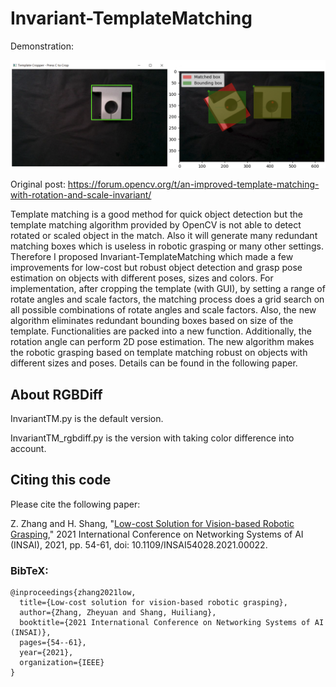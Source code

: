 # Invariant-TemplateMatching

Demonstration:

![demo](demonstration_crop_and_match.png)

Original post: https://forum.opencv.org/t/an-improved-template-matching-with-rotation-and-scale-invariant/

Template matching is a good method for quick object detection but the template matching algorithm provided by OpenCV is not able to detect rotated or scaled object in the match. Also it will generate many redundant matching boxes which is useless in robotic grasping or many other settings. Therefore I proposed Invariant-TemplateMatching which made a few improvements for low-cost but robust object detection and grasp pose estimation on objects with different poses, sizes and colors. For implementation, after cropping the template (with GUI), by setting a range of rotate angles and scale factors, the matching process does a grid search on all possible combinations of rotate angles and scale factors. Also, the new algorithm eliminates redundant bounding boxes based on size of the template. Functionalities are packed into a new function. Additionally, the rotation angle can perform 2D pose estimation. The new algorithm makes the robotic grasping based on template matching robust on objects with different sizes and poses. Details can be found in the following paper.

## About RGBDiff
InvariantTM.py is the default version.

InvariantTM_rgbdiff.py is the version with taking color difference into account.

## Citing this code
Please cite the following paper:

Z. Zhang and H. Shang, "[Low-cost Solution for Vision-based Robotic Grasping](https://ieeexplore.ieee.org/document/9757984)," 2021 International Conference on Networking Systems of AI (INSAI), 2021, pp. 54-61, doi: 10.1109/INSAI54028.2021.00022.

### BibTeX:

```
@inproceedings{zhang2021low,
  title={Low-cost solution for vision-based robotic grasping},
  author={Zhang, Zheyuan and Shang, Huiliang},
  booktitle={2021 International Conference on Networking Systems of AI (INSAI)},
  pages={54--61},
  year={2021},
  organization={IEEE}
}
```
